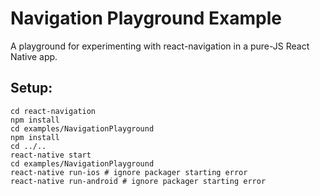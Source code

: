 # Navigation Playground Example

A playground for experimenting with react-navigation in a pure-JS React Native app.

## Setup:

```
cd react-navigation
npm install
cd examples/NavigationPlayground
npm install
cd ../..
react-native start
cd examples/NavigationPlayground
react-native run-ios # ignore packager starting error
react-native run-android # ignore packager starting error
```
